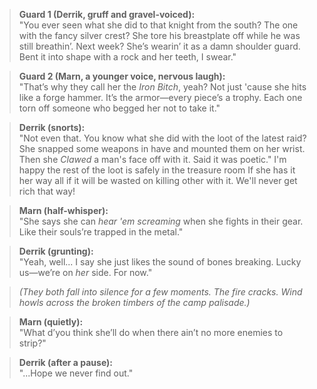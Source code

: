> **Guard 1 (Derrik, gruff and gravel-voiced):**  
> "You ever seen what she did to that knight from the south? The one with the fancy silver crest? She tore his breastplate off while he was still breathin’. Next week? She’s wearin’ it as a damn shoulder guard. Bent it into shape with a rock and her teeth, I swear."

> **Guard 2 (Marn, a younger voice, nervous laugh):**  
> "That’s why they call her the _Iron Bitch_, yeah? Not just 'cause she hits like a forge hammer. It’s the armor—every piece’s a trophy. Each one torn off someone who begged her not to take it."

> **Derrik (snorts):**  
> "Not even that. You know what she did with the loot of the latest raid? She snapped some weapons in have and mounted them on her wrist. Then she _Clawed_ a man's face off with it. Said it was poetic." I'm happy the rest of the loot is safely in the treasure room If she has it her way all if it will be wasted on killing other with it. We'll never get rich that way!

> **Marn (half-whisper):**  
> "She says she can _hear 'em screaming_ when she fights in their gear. Like their souls’re trapped in the metal."

> **Derrik (grunting):**  
> "Yeah, well... I say she just likes the sound of bones breaking. Lucky us—we’re on _her_ side. For now."

> _(They both fall into silence for a few moments. The fire cracks. Wind howls across the broken timbers of the camp palisade.)_

> **Marn (quietly):**  
> "What d’you think she’ll do when there ain’t no more enemies to strip?"

> **Derrik (after a pause):**  
> "...Hope we never find out."